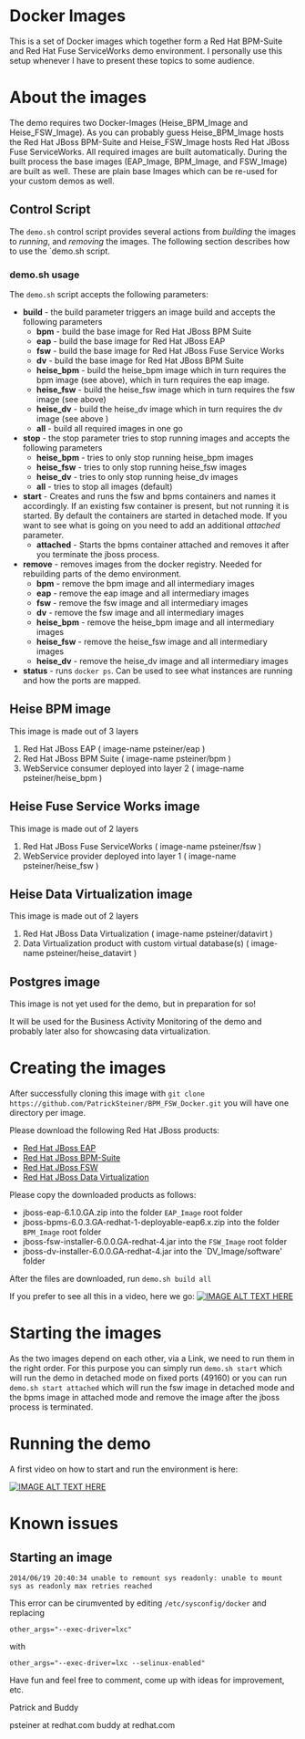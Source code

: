 # Docker Images

This is a set of Docker images which together form a Red Hat BPM-Suite and Red Hat Fuse ServiceWorks demo environment.
I personally use this setup whenever I have to present these topics to some audience.

# About the images

The demo requires two Docker-Images (Heise_BPM_Image and Heise_FSW_Image). As you can probably guess Heise_BPM_Image hosts the Red Hat JBoss BPM-Suite and Heise_FSW_Image hosts Red Hat JBoss Fuse ServiceWorks. All required images are built automatically. During the built process the base images (EAP_Image, BPM_Image, and FSW_Image) are built as well. These are plain base Images which can be re-used for your custom demos as well.

## Control Script

The `demo.sh` control script provides several actions from *building* the images to *running*, and *removing* the images. The following section describes how to use the `demo.sh script.

### demo.sh usage

The `demo.sh` script accepts the following parameters:

- **build** - the build parameter triggers an image build and accepts the following parameters  
  - **bpm** - build the base image for Red Hat JBoss BPM Suite
  - **eap** - build the base image for Red Hat JBoss EAP
  - **fsw** - build the base image for Red Hat JBoss Fuse Service Works
  - **dv** - build the base image for Red Hat JBoss BPM Suite
  - **heise\_bpm** - build the heise_bpm image which in turn requires the bpm image (see above), which in turn requires the eap image. 
  - **heise\_fsw** - build the heise_fsw image which in turn requires the fsw image (see above)
  - **heise\_dv** - build the heise_dv image which in turn requires the dv image (see above ) 
  - **all** - build all required images in one go
- **stop** - the stop parameter tries to stop running images and accepts the following parameters  
  - **heise\_bpm** - tries to only stop running heise_bpm images 
  - **heise\_fsw** - tries to only stop running heise_fsw images
  - **heise\_dv** - tries to only stop running heise_dv images
  - **all** - tries to stop all images (default)
- **start** - Creates and runs the fsw and bpms containers and names it accordingly. If an existing fsw container is present, but not running it is started. By default the containers are started in detached mode. If you want to see what is going on you need to add an additional _attached_ parameter.
  - **attached** - Starts the bpms container attached and removes it after you terminate the jboss process.
- **remove** - removes images from the docker registry. Needed for rebuilding parts of the demo environment.
  - **bpm** - remove the bpm image and all intermediary images
  - **eap** - remove the eap image and all intermediary images
  - **fsw** - remove the fsw image and all intermediary images
  - **dv** - remove the fsw image and all intermediary images
  - **heise\_bpm** - remove the heise_bpm image and all intermediary images 
  - **heise\_fsw** - remove the heise_fsw image and all intermediary images
  - **heise\_dv** - remove the heise_dv image and all intermediary images
- **status** - runs `docker ps`. Can be used to see what instances are running and how the ports are mapped.


## Heise BPM image
This image is made out of 3 layers

   1. Red Hat JBoss EAP ( image-name psteiner/eap )
   2. Red Hat JBoss BPM Suite ( image-name psteiner/bpm )
   3. WebService consumer deployed into layer 2 ( image-name psteiner/heise_bpm )

Heise Fuse Service Works image
-----------------------------
This image is made out of 2 layers

   1. Red Hat JBoss Fuse ServiceWorks ( image-name psteiner/fsw )
   2. WebService provider deployed into layer 1 ( image-name psteiner/heise_fsw )

Heise Data Virtualization image
-----------------------------
This image is made out of 2 layers

   1. Red Hat JBoss Data Virtualization ( image-name psteiner/datavirt )
   2. Data Virtualization product with custom virtual database(s) ( image-name psteiner/heise_datavirt )

Postgres image
--------------
This image is not yet used for the demo, but in preparation for so!

It will be used for the Business Activity Monitoring of the demo and
probably later also for showcasing data virtualization.

Creating the images
===================
After successfully cloning this image with `git clone https://github.com/PatrickSteiner/BPM_FSW_Docker.git` you will have one directory per image.

Please download the following Red Hat JBoss products:
* [Red Hat JBoss EAP](http://www.jboss.org/download-manager/file/jboss-eap-6.1.0.GA.zip)
* [Red Hat JBoss BPM-Suite](https://access.redhat.com/jbossnetwork/restricted/softwareDownload.html?softwareId=30853&product=bpm.suite)
* [Red Hat JBoss FSW](http://www.jboss.org/download-manager/file/jboss-fsw-6.0.0.GA.zip)
* [Red Hat JBoss Data Virtualization](https://access.redhat.com/jbossnetwork/restricted/listSoftware.html?product=data.services.platform&downloadType=distributions)


Please copy the downloaded products as follows:
* jboss-eap-6.1.0.GA.zip into the folder `EAP_Image` root folder
* jboss-bpms-6.0.3.GA-redhat-1-deployable-eap6.x.zip into the folder `BPM_Image` root folder
* jboss-fsw-installer-6.0.0.GA-redhat-4.jar into the `FSW_Image` root folder
* jboss-dv-installer-6.0.0.GA-redhat-4.jar into the `DV_Image/software' folder

After the files are downloaded, run `demo.sh build all` 

If you prefer to see all this in a video, here we go:
[![IMAGE ALT TEXT HERE](http://img.youtube.com/vi/9aKRDL1sWuM/0.jpg)](https://www.youtube.com/watch?v=9aKRDL1sWuM)

Starting the images
===================

As the two images depend on each other, via a Link, we need to run them in the right order. For this purpose you can simply run `demo.sh start` which will run the demo in detached mode on fixed ports (49160) or you can run `demo.sh start attached` which will run the fsw image in detached mode and the bpms image in attached mode and remove the image after the jboss process is terminated. 

Running the demo
==================

A first video on how to start and run the environment is here:

[![IMAGE ALT TEXT HERE](http://img.youtube.com/vi/aB8e0gcXkUw/0.jpg)](https://www.youtube.com/watch?v=aB8e0gcXkUw)


Known issues
============

Starting an image
-----------------
 `2014/06/19 20:40:34 unable to remount sys readonly: unable to mount sys as readonly max retries reached`

 This error can be cirumvented by editing `/etc/sysconfig/docker` and replacing 
 ```
 other_args="--exec-driver=lxc"
 ```
 with
 ```
 other_args="--exec-driver=lxc --selinux-enabled"
 ```

Have fun and feel free to comment, come up with ideas for improvement, etc.

Patrick and Buddy

psteiner at redhat.com
buddy at redhat.com

